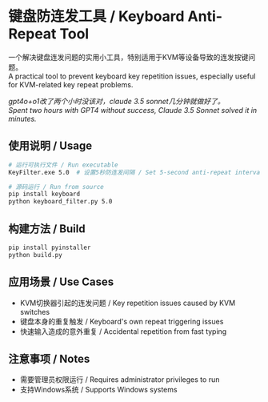 # 键盘防连发工具 / Keyboard Anti-Repeat Tool

一个解决键盘连发问题的实用小工具，特别适用于KVM等设备导致的连发按键问题。  
A practical tool to prevent keyboard key repetition issues, especially useful for KVM-related key repeat problems.

*gpt4o+o1改了两个小时没该对，claude 3.5 sonnet几分钟就做好了。*  
*Spent two hours with GPT4 without success, Claude 3.5 Sonnet solved it in minutes.*

## 使用说明 / Usage

```bash
# 运行可执行文件 / Run executable
KeyFilter.exe 5.0  # 设置5秒防连发间隔 / Set 5-second anti-repeat interval

# 源码运行 / Run from source
pip install keyboard
python keyboard_filter.py 5.0
```

## 构建方法 / Build

```bash
pip install pyinstaller
python build.py
```

## 应用场景 / Use Cases

- KVM切换器引起的连发问题 / Key repetition issues caused by KVM switches
- 键盘本身的重复触发 / Keyboard's own repeat triggering issues
- 快速输入造成的意外重复 / Accidental repetition from fast typing

## 注意事项 / Notes
- 需要管理员权限运行 / Requires administrator privileges to run
- 支持Windows系统 / Supports Windows systems
